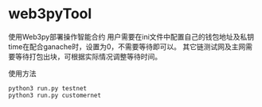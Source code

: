 # web3pyTool
使用Web3py部署操作智能合约
用户需要在ini文件中配置自己的钱包地址及私钥
time在配合ganache时，设置为0，不需要等待即可以。
其它链测试网及主网需要等待打包出块，可根据实际情况调整等待时间。


使用方法
```angular2
python3 run.py testnet
python3 run.py customernet
```